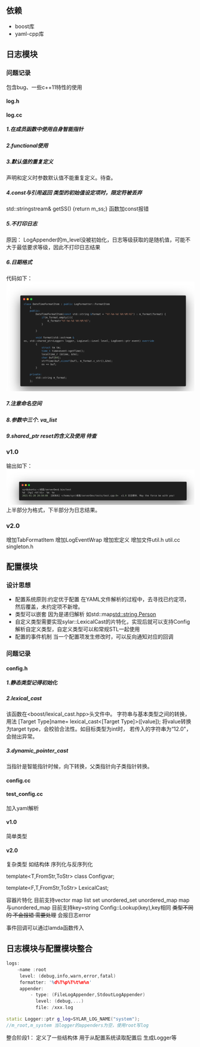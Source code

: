 ## 依赖
+ boost库
+ yaml-cpp库

## 日志模块
### 问题记录
包含bug、一些c++11特性的使用
#### log.h
#### log.cc
##### 1.在成员函数中使用自身智能指针
##### 2.functional使用
##### 3.默认值的重复定义
声明和定义时参数默认值不能重复定义。待查。
##### 4.const与引用返回  类型的初始值设定项时，限定符被丢弃
 std::stringstream& getSS() {return m_ss;}
 函数加const报错
##### 5.不打印日志
原因： LogAppender的m_level没被初始化，日志等级获取的是随机值，可能不大于最低要求等级，因此不打印日志结果
##### 6.日期格式
代码如下：
![](../imgs/log_timeformat.png)
##### 7.注意命名空间
##### 8.参数中三个.  va_list

##### 9.shared_ptr reset的含义及使用 待查

### v1.0
输出如下：
![](../imgs/log_v1.0_output.png)
上半部分为格式，下半部分为日志结果。
### v2.0
增加TabFormatItem
增加LogEventWrap
增加宏定义
增加文件util.h util.cc singleton.h

## 配置模块
### 设计思想
+ 配置系统原则:约定优于配置 在YAML文件解析的过程中，去寻找已约定项，然后覆盖，未约定项不新增。
+ 类型可以嵌套 因为是递归解析 如std::map<std::string,Person>
+ 自定义类型需要实现sylar::LexicalCast的片特化，实现后就可以支持Config解析自定义类型，自定义类型可以和常规STL一起使用
+ 配置的事件机制 当一个配置项发生修改时，可以反向通知对应的回调
### 问题记录
#### config.h
##### 1.静态类型记得初始化

##### 2.lexical_cast
该函数在<boost/lexical_cast.hpp>头文件中。
字符串与基本类型之间的转换，用法 [Target Type]name= lexical_cast<[Target Type]>([value]); 将value转换为target type，会校验合法性。如目标类型为int时，
若传入的字符串为“12.0"，会抛出异常。
##### 3.dynamic_pointer_cast
当指针是智能指针时候，向下转换，父类指针向子类指针转换。
#### config.cc
#### test_config.cc
加入yaml解析

#### v1.0
简单类型

#### v2.0
复杂类型 如结构体
序列化与反序列化

template<T,FromStr,ToStr>
class Configvar;

template<F,T,FromStr,ToStr>
LexicalCast;

容器片特化 目前支持vector map list set unordered_set unordered_map
map与unordered_map 目前支持key=string
Config::Lookup(key),key相同
~~类型不同的 不会报错 需要处理~~ 会报日志error

事件回调可以通过lamda函数传入


## 日志模块与配置模块整合
```cpp
logs:
    -name :root
     level: (debug,info,warn,error,fatal)
     formatter: '%d%T%p%T%t%m%n'
     appender:
         - type: (FileLogAppender,StdoutLogAppender)
           level: (debug,...)
           file: /xxx.log

```

```cpp
static Logger::ptr g_log=SYLAR_LOG_NAME("system");
//m_root,m_system 当logger的appenders为空，使用root写log


```


整合阶段1：
定义了一些结构体 用于从配置系统读取配置后 生成Logger等 

